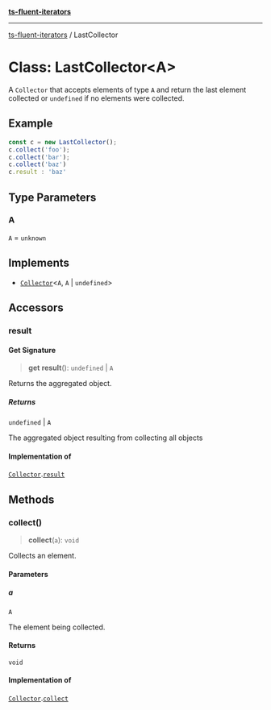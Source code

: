 [**ts-fluent-iterators**](../README.md)

---

[ts-fluent-iterators](../README.md) / LastCollector

# Class: LastCollector\<A\>

A `Collector` that accepts elements of type `A` and return the last element collected or `undefined` if no elements were collected.

## Example

```ts
const c = new LastCollector();
c.collect('foo');
c.collect('bar');
c.collect('baz')
c.result : 'baz'
```

## Type Parameters

### A

`A` = `unknown`

## Implements

- [`Collector`](../interfaces/Collector.md)\<`A`, `A` \| `undefined`\>

## Accessors

### result

#### Get Signature

> **get** **result**(): `undefined` \| `A`

Returns the aggregated object.

##### Returns

`undefined` \| `A`

The aggregated object resulting from collecting all objects

#### Implementation of

[`Collector`](../interfaces/Collector.md).[`result`](../interfaces/Collector.md#result)

## Methods

### collect()

> **collect**(`a`): `void`

Collects an element.

#### Parameters

##### a

`A`

The element being collected.

#### Returns

`void`

#### Implementation of

[`Collector`](../interfaces/Collector.md).[`collect`](../interfaces/Collector.md#collect)
